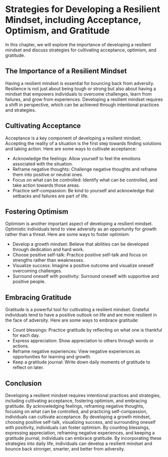 Strategies for Developing a Resilient Mindset, including Acceptance, Optimism, and Gratitude
=======================================================================================================================

In this chapter, we will explore the importance of developing a resilient mindset and discuss strategies for cultivating acceptance, optimism, and gratitude.

The Importance of a Resilient Mindset
-------------------------------------

Having a resilient mindset is essential for bouncing back from adversity. Resilience is not just about being tough or strong but also about having a mindset that empowers individuals to overcome challenges, learn from failures, and grow from experiences. Developing a resilient mindset requires a shift in perspective, which can be achieved through intentional practices and strategies.

Cultivating Acceptance
----------------------

Acceptance is a key component of developing a resilient mindset. Accepting the reality of a situation is the first step towards finding solutions and taking action. Here are some ways to cultivate acceptance:

* Acknowledge the feelings: Allow yourself to feel the emotions associated with the situation.
* Reframe negative thoughts: Challenge negative thoughts and reframe them into positive or neutral ones.
* Focus on what can be controlled: Identify what can be controlled, and take action towards those areas.
* Practice self-compassion: Be kind to yourself and acknowledge that setbacks and failures are part of life.

Fostering Optimism
------------------

Optimism is another important aspect of developing a resilient mindset. Optimistic individuals tend to view adversity as an opportunity for growth rather than a threat. Here are some ways to foster optimism:

* Develop a growth mindset: Believe that abilities can be developed through dedication and hard work.
* Choose positive self-talk: Practice positive self-talk and focus on strengths rather than weaknesses.
* Visualize success: Imagine a positive outcome and visualize oneself overcoming challenges.
* Surround oneself with positivity: Surround oneself with supportive and positive people.

Embracing Gratitude
-------------------

Gratitude is a powerful tool for cultivating a resilient mindset. Grateful individuals tend to have a positive outlook on life and are more resilient in the face of adversity. Here are some ways to embrace gratitude:

* Count blessings: Practice gratitude by reflecting on what one is thankful for each day.
* Express appreciation: Show appreciation to others through words or actions.
* Reframe negative experiences: View negative experiences as opportunities for learning and growth.
* Keep a gratitude journal: Write down daily moments of gratitude to reflect on later.

Conclusion
----------

Developing a resilient mindset requires intentional practices and strategies, including cultivating acceptance, fostering optimism, and embracing gratitude. By acknowledging feelings, reframing negative thoughts, focusing on what can be controlled, and practicing self-compassion, individuals can cultivate acceptance. By developing a growth mindset, choosing positive self-talk, visualizing success, and surrounding oneself with positivity, individuals can foster optimism. By counting blessings, expressing appreciation, reframing negative experiences, and keeping a gratitude journal, individuals can embrace gratitude. By incorporating these strategies into daily life, individuals can develop a resilient mindset and bounce back stronger, smarter, and better from adversity.
